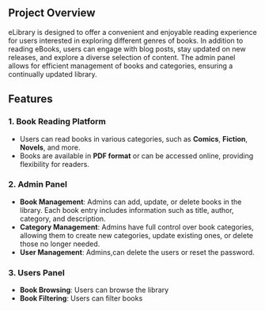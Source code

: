 ## Project Overview
eLibrary is designed to offer a convenient and enjoyable reading experience for users interested in exploring different genres of books. In addition to reading eBooks, users can engage with blog posts, stay updated on new releases, and explore a diverse selection of content. The admin panel allows for efficient management of books and categories, ensuring a continually updated library.

## Features

### 1. Book Reading Platform
   - Users can read books in various categories, such as **Comics**, **Fiction**, **Novels**, and more.
   - Books are available in **PDF format** or can be accessed online, providing flexibility for readers.

### 2. Admin Panel
   - **Book Management**: Admins can add, update, or delete books in the library. Each book entry includes information such as title, author, category, and description.
   - **Category Management**: Admins have full control over book categories, allowing them to create new categories, update existing ones, or delete those no longer needed.
   - **User Management**: Admins,can delete the users or reset the password.

   ### 3. Users Panel
   - **Book Browsing**: Users can browse the library
   - **Book Filtering**: Users can filter books 
   